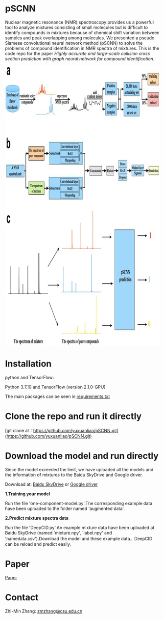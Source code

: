 # pSCNN
Nuclear magnetic resonance (NMR) spectroscopy provides us a powerful tool to analyze mixtures consisting of small molecules but is difficult to identify compounds in mixtures because of chemical shift variation between samples and peak overlapping among molecules. We presented a pseudo Siamese convolutional neural network method (pSCNN) to solve the problems of compound identification in NMR spectra of mixtures. This is the code repo for the paper *Highly accurate and large-scale collision cross section prediction with graph neural network for compound identification*.  

<div align="center">
<img src="https://raw.githubusercontent.com/yuxuanliao/pSCNN/main/Schematic_diagram_of_pSCNN.jpg" width=1063 height=912 />
</div>


# Installation

python and TensorFlow:

Python 3.7.10 and TensorFlow (version 2.1.0-GPU)

The main packages can be seen in [requirements.txt](https://github.com/yuxuanliao/pSCNN/blob/main/requirements.txt)

# Clone the repo and run it directly

[git clone at：https://github.com/yuxuanliao/pSCNN.git](https://github.com/yuxuanliao/pSCNN.git)

# Download the model and run directly

Since the model exceeded the limit, we have uploaded all the models and the  information of mixtures to the Baidu SkyDrive and Google driver.

Download at: [Baidu SkyDrive](https://pan.baidu.com/s/1I0WMEvKvPNicy-i4Ru6uHQ) or [Google driver](https://drive.google.com/drive/folders/1DzMqiJRPDaLn2PcFW_myY_p0PO_VVEpS?usp=sharing)

**1.Training your model**

Run the file 'one-component-model.py'.The corresponding example data have been uploaded to the folder named 'augmented data'.

**2.Predict mixture spectra data**

Run the file 'DeepCID.py'.An example mixture data have been uploaded at Baidu SkyDrive (named  'mixture.npy', 'label.npy' and 'namedata.csv').Download the model and these example data，DeepCID can be reload and predict easily.

# Paper
[Paper](https://pubs.rsc.org/en/content/articlehtml/2019/an/c8an02212g)

# Contact

Zhi-Min Zhang: zmzhang@csu.edu.cn

